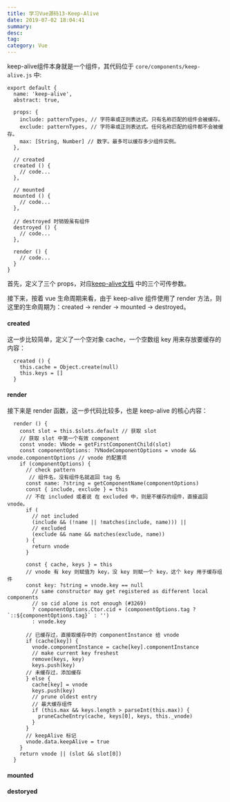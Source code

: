 ```yaml
---
title: 学习Vue源码13-Keep-Alive
date: 2019-07-02 18:04:41
summary: 
desc: 
tag: 
category: Vue
---
```

keep-alive组件本身就是一个组件，其代码位于 `core/components/keep-alive.js` 中:
```
export default {
  name: 'keep-alive',
  abstract: true,

  props: {
    include: patternTypes, // 字符串或正则表达式。只有名称匹配的组件会被缓存。
    exclude: patternTypes, // 字符串或正则表达式。任何名称匹配的组件都不会被缓存。
    max: [String, Number] // 数字。最多可以缓存多少组件实例。
  },
  
  // created
  created () {
    // code...
  },

  // mounted
  mounted () {
    // code...
  },

  // destroyed 时销毁虽有组件
  destroyed () {
    // code...
  },

  render () {
    // code...
  }
}

```

首先，定义了三个 props，对应[keep-alive文档](https://cn.vuejs.org/v2/api/#keep-alive) 中的三个可传参数。

接下来，按着 vue 生命周期来看，由于 keep-alive 组件使用了 render 方法，则这里的生命周期为：created -> render -> mounted -> destroyed。

#### created
这一步比较简单，定义了一个空对象 cache，一个空数组 key 用来存放要缓存的内容：
```
  created () {
    this.cache = Object.create(null)
    this.keys = []
  }
```

#### render
接下来是 render 函数，这一步代码比较多，也是 keep-alive 的核心内容：
```
  render () {
    const slot = this.$slots.default // 获取 slot
    // 获取 slot 中第一个有效 component
    const vnode: VNode = getFirstComponentChild(slot) 
    const componentOptions: ?VNodeComponentOptions = vnode && vnode.componentOptions // vnode 的配置项
    if (componentOptions) {
      // check pattern
       // 组件名，没有组件名就返回 tag 名
      const name: ?string = getComponentName(componentOptions)
      const { include, exclude } = this
      // 不在 included 或者说 在 excluded 中，则是不缓存的组件，直接返回 vnode。
      if (
        // not included
        (include && (!name || !matches(include, name))) ||
        // excluded
        (exclude && name && matches(exclude, name))
      ) {
        return vnode
      }

      const { cache, keys } = this
      // vnode 有 key 则赋值为 key，没 key 则赋一个 key，这个 key 用于缓存组件
      const key: ?string = vnode.key == null
        // same constructor may get registered as different local components
        // so cid alone is not enough (#3269)
        ? componentOptions.Ctor.cid + (componentOptions.tag ? `::${componentOptions.tag}` : '')
        : vnode.key

      // 已缓存过，直接取缓存中的 componentInstance 给 vnode
      if (cache[key]) {
        vnode.componentInstance = cache[key].componentInstance
        // make current key freshest
        remove(keys, key)
        keys.push(key)
      // 未缓存过，添加缓存
      } else {
        cache[key] = vnode
        keys.push(key)
        // prune oldest entry
        // 最大缓存组件
        if (this.max && keys.length > parseInt(this.max)) {
          pruneCacheEntry(cache, keys[0], keys, this._vnode)
        }
      }
      // keepAlive 标记
      vnode.data.keepAlive = true
    }
    return vnode || (slot && slot[0])
  }
```
#### mounted

#### destoryed

